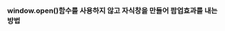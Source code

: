 ### window.open()함수를 사용하지 않고 자식창을 만들어 팝업효과를 내는 방법

<script type="text/javascript">
    function fn_layerInit_evalExel(){
            $('#mask').show();
            $('#layerInit_evalExel').show().css("margin-top", "10px");
    }
<script>

<div class="layer type01" id="layerInit_evalExel" style="width: 420px; margin-left: 55px; margin-top: -20px; display: none;">
	<h3 class="tit">자식 팝업</h3>

	<div class="btnLayerClose"><a href="javascript:void(0);" class="closeLayer" id="layerInitClose" onclick="javascript:fn_layerInitClose();"><img src="./images/popup/btn_layer_close02.gif" alt=""></a></div>
	<div class="inner" style="padding:20px 37px;">
       	<div id="evalExel" class="txt_c">
	    <br><a href="javascript:void(0);" class="btn_gray" style="width:150px;" onclick="fn_download('down1'); return false;" >다운로드 1</a>
	       	<a href="javascript:void(0);" class="btn_gray" style="width:150px;" onclick="fn_download('down2'); return false;" >다운로드 2</a>
       	</div>
	</div>
</div>
<!-- 팝업열릴 시 부모창 어둡게-->
<div id="mask" style="display: none;"></div>
